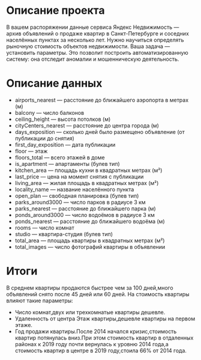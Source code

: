 # Описание проекта
В вашем распоряжении данные сервиса Яндекс Недвижимость — архив объявлений о продаже квартир в Санкт-Петербурге и соседних населённых пунктах за несколько лет. Нужно научиться определять рыночную стоимость объектов недвижимости. Ваша задача — установить параметры. Это позволит построить автоматизированную систему: она отследит аномалии и мошенническую деятельность.
# Описание данных
- airports_nearest — расстояние до ближайшего аэропорта в метрах (м)
- balcony — число балконов
- ceiling_height — высота потолков (м)
- cityCenters_nearest — расстояние до центра города (м)
- days_exposition — сколько дней было размещено объявление (от публикации до снятия)
- first_day_exposition — дата публикации
- floor — этаж
- floors_total — всего этажей в доме
- is_apartment — апартаменты (булев тип)
- kitchen_area — площадь кухни в квадратных метрах (м²)
- last_price — цена на момент снятия с публикации
- living_area — жилая площадь в квадратных метрах (м²)
- locality_name — название населённого пункта
- open_plan — свободная планировка (булев тип)
- parks_around3000 — число парков в радиусе 3 км
- parks_nearest — расстояние до ближайшего парка (м)
- ponds_around3000 — число водоёмов в радиусе 3 км
- ponds_nearest — расстояние до ближайшего водоёма (м)
- rooms — число комнат
- studio — квартира-студия (булев тип)
- total_area — площадь квартиры в квадратных метрах (м²)
- total_images — число фотографий квартиры в объявлении
# Итоги
В среднем квартиры продаются быстрее чем за 100 дней,много объявлений снято после 45 дней или 60 дней. 
На стоимость квартиры влияют такие параметры:
 - Число комнат,двух или трехкомнатые квартиры дешевле.
 - Удаленность от центра Этаж квартиры,дешевле квартиры на первом этаже. 
 - Год продажи квартиры.После 2014 начался кризис,стоимость квартир потянулась вниз.При этом стоимость квартир в отдаленных районах к 2019 году почти вернулась к уровню 2014 года,а стоимость квартир в центре в 2019 году,стоила 66% от 2014 года.
